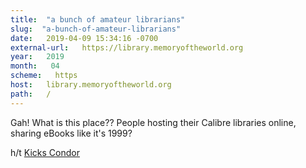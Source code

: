 ```yaml
---
title:  "a bunch of amateur librarians" 
slug:  "a-bunch-of-amateur-librarians" 
date:   2019-04-09 15:34:16 -0700 
external-url:   https://library.memoryoftheworld.org 
year:   2019 
month:   04 
scheme:   https 
host:   library.memoryoftheworld.org 
path:   / 
---
```


Gah! What is this place?? People hosting their Calibre libraries online, sharing eBooks like it's 1999?

h/t [Kicks Condor](https://www.kickscondor.com/memory-of-the-world)